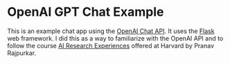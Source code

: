 # OpenAI GPT Chat Example

This is an example chat app using the [OpenAI Chat API](https://beta.openai.com/examples/default-chat). 
It uses the [Flask](https://flask.palletsprojects.com/en/2.0.x/) web framework.
I did this as a way to familiarize with the OpenAI API and to follow the course [AI Research Experiences](https://cs197.seas.harvard.edu/) offered at Harvard by Pranav Rajpurkar.
